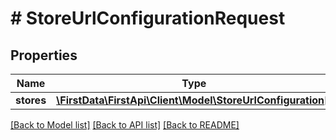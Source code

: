 # # StoreUrlConfigurationRequest

## Properties

Name | Type | Description | Notes
------------ | ------------- | ------------- | -------------
**stores** | [**\FirstData\FirstApi\Client\Model\StoreUrlConfiguration[]**](StoreUrlConfiguration.md) |  | [optional] 

[[Back to Model list]](../../README.md#documentation-for-models) [[Back to API list]](../../README.md#documentation-for-api-endpoints) [[Back to README]](../../README.md)


